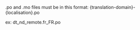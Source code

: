 .po and .mo files must be in this format:
{translation-domain}-{localisation}.po

ex:
dt_nd_remote.fr_FR.po
